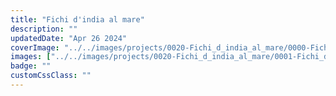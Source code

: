 ```yaml
---
title: "Fichi d'india al mare"
description: ""
updatedDate: "Apr 26 2024"
coverImage: "../../images/projects/0020-Fichi_d_india_al_mare/0000-Fichi_d_india_al_mare_fichi_india_mare_frutta_merenda_tramonto_educazione_natura.jpg"
images: ["../../images/projects/0020-Fichi_d_india_al_mare/0001-Fichi_d_india_al_mare_fichi_india_mare_frutta_merenda_tramonto_educazione_natura.jpg","../../images/projects/0020-Fichi_d_india_al_mare/0002-Fichi_d_india_al_mare_fichi_india_mare_frutta_merenda_tramonto_educazione_natura.jpg","../../images/projects/0020-Fichi_d_india_al_mare/0003-Fichi_d_india_al_mare_fichi_india_mare_frutta_merenda_tramonto_educazione_natura.jpg","../../images/projects/0020-Fichi_d_india_al_mare/0004-Fichi_d_india_al_mare_fichi_india_mare_frutta_merenda_tramonto_educazione_natura.jpg","../../images/projects/0020-Fichi_d_india_al_mare/0005-Fichi_d_india_al_mare_fichi_india_mare_frutta_merenda_tramonto_educazione_natura.jpg","../../images/projects/0020-Fichi_d_india_al_mare/0006-Fichi_d_india_al_mare_fichi_india_mare_frutta_merenda_tramonto_educazione_natura.jpg","../../images/projects/0020-Fichi_d_india_al_mare/0007-Fichi_d_india_al_mare_fichi_india_mare_frutta_merenda_tramonto_educazione_natura.jpg","../../images/projects/0020-Fichi_d_india_al_mare/0008-Fichi_d_india_al_mare_fichi_india_mare_frutta_merenda_tramonto_educazione_natura.jpg","../../images/projects/0020-Fichi_d_india_al_mare/0009-Fichi_d_india_al_mare_fichi_india_mare_frutta_merenda_tramonto_educazione_natura.jpg","../../images/projects/0020-Fichi_d_india_al_mare/0010-Fichi_d_india_al_mare_fichi_india_mare_frutta_merenda_tramonto_educazione_natura.jpg","../../images/projects/0020-Fichi_d_india_al_mare/0011-Fichi_d_india_al_mare_fichi_india_mare_frutta_merenda_tramonto_educazione_natura.jpg","../../images/projects/0020-Fichi_d_india_al_mare/0012-Fichi_d_india_al_mare_fichi_india_mare_frutta_merenda_tramonto_educazione_natura.jpg","../../images/projects/0020-Fichi_d_india_al_mare/0013-Fichi_d_india_al_mare_fichi_india_mare_frutta_merenda_tramonto_educazione_natura.jpg","../../images/projects/0020-Fichi_d_india_al_mare/0014-Fichi_d_india_al_mare_fichi_india_mare_frutta_merenda_tramonto_educazione_natura.jpg","../../images/projects/0020-Fichi_d_india_al_mare/0015-Fichi_d_india_al_mare_fichi_india_mare_frutta_merenda_tramonto_educazione_natura.jpg","../../images/projects/0020-Fichi_d_india_al_mare/0016-Fichi_d_india_al_mare_fichi_india_mare_frutta_merenda_tramonto_educazione_natura.jpg","../../images/projects/0020-Fichi_d_india_al_mare/0017-Fichi_d_india_al_mare_fichi_india_mare_frutta_merenda_tramonto_educazione_natura.jpg","../../images/projects/0020-Fichi_d_india_al_mare/0018-Fichi_d_india_al_mare_fichi_india_mare_frutta_merenda_tramonto_educazione_natura.jpg","../../images/projects/0020-Fichi_d_india_al_mare/0019-Fichi_d_india_al_mare_fichi_india_mare_frutta_merenda_tramonto_educazione_natura.jpg","../../images/projects/0020-Fichi_d_india_al_mare/0020-Fichi_d_india_al_mare_fichi_india_mare_frutta_merenda_tramonto_educazione_natura.jpg","../../images/projects/0020-Fichi_d_india_al_mare/0021-Fichi_d_india_al_mare_fichi_india_mare_frutta_merenda_tramonto_educazione_natura.jpg"]
badge: ""
customCssClass: ""
---
```



